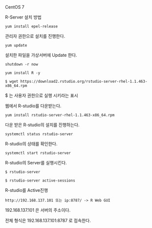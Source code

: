 CentOS 7

R-Server 설치 방법 

~~~
yum install epel-release
~~~

관리자 권한으로 설치를 진행한다. 

~~~
yum update
~~~

설치한 파일을 가상서버에 Update 한다.

~~~
shutdown -r now
~~~



~~~
yum install R -y
~~~



~~~
$ wget https://download2.rstudio.org/rstudio-server-rhel-1.1.463-x86_64.rpm
~~~

$ 는 사용자 권한으로 실행 시키라는 표시 

웹에서 R-studio를 다운받는다.

~~~
yum install rstudio-server-rhel-1.1.463-x86_64.rpm
~~~

다운 받은 R-studio의 설치를 진행하는다.

~~~
systemctl status rstudio-server
~~~

R-studio의 상태를 확인한다. 

~~~
systemctl start rstudio-server
~~~

R-studio의 Server를 실행시킨다. 

~~~
$ rstudio-server
~~~



~~~
$ rstudio-server active-sessions
~~~

R-studio를 Active진행

~~~
http://192.168.137.101 또는 ip:8787/ -> R Web GUI
~~~

192.168.137.101 은 서버의 주소이다. 

전체 형식은 192.168.137.101:8787 로 접속한다. 



